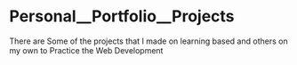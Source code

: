 # Personal__Portfolio__Projects
There are Some of the projects that I made on learning based and others on my own to Practice the Web Development
